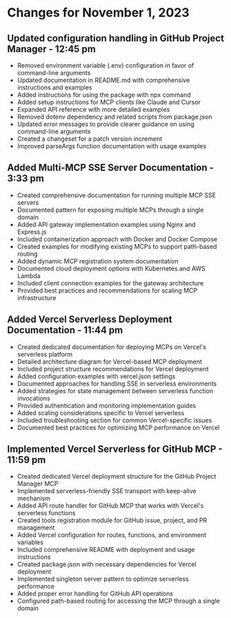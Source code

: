 # Changes for November 1, 2023

## Updated configuration handling in GitHub Project Manager - 12:45 pm

- Removed environment variable (.env) configuration in favor of command-line arguments
- Updated documentation in README.md with comprehensive instructions and examples
- Added instructions for using the package with npx command
- Added setup instructions for MCP clients like Claude and Cursor
- Expanded API reference with more detailed examples
- Removed dotenv dependency and related scripts from package.json
- Updated error messages to provide clearer guidance on using command-line arguments
- Created a changeset for a patch version increment
- Improved parseArgs function documentation with usage examples

## Added Multi-MCP SSE Server Documentation - 3:33 pm

- Created comprehensive documentation for running multiple MCP SSE servers
- Documented pattern for exposing multiple MCPs through a single domain
- Added API gateway implementation examples using Nginx and Express.js
- Included containerization approach with Docker and Docker Compose
- Created examples for modifying existing MCPs to support path-based routing
- Added dynamic MCP registration system documentation
- Documented cloud deployment options with Kubernetes and AWS Lambda
- Included client connection examples for the gateway architecture
- Provided best practices and recommendations for scaling MCP infrastructure

## Added Vercel Serverless Deployment Documentation - 11:44 pm

- Created dedicated documentation for deploying MCPs on Vercel's serverless platform
- Detailed architecture diagram for Vercel-based MCP deployment
- Included project structure recommendations for Vercel deployment
- Added configuration examples with vercel.json settings
- Documented approaches for handling SSE in serverless environments
- Added strategies for state management between serverless function invocations
- Provided authentication and monitoring implementation guides
- Added scaling considerations specific to Vercel serverless
- Included troubleshooting section for common Vercel-specific issues
- Documented best practices for optimizing MCP performance on Vercel

## Implemented Vercel Serverless for GitHub MCP - 11:59 pm

- Created dedicated Vercel deployment structure for the GitHub Project Manager MCP
- Implemented serverless-friendly SSE transport with keep-alive mechanism
- Added API route handler for GitHub MCP that works with Vercel's serverless functions
- Created tools registration module for GitHub issue, project, and PR management
- Added Vercel configuration for routes, functions, and environment variables
- Included comprehensive README with deployment and usage instructions
- Created package.json with necessary dependencies for Vercel deployment
- Implemented singleton server pattern to optimize serverless performance
- Added proper error handling for GitHub API operations
- Configured path-based routing for accessing the MCP through a single domain
